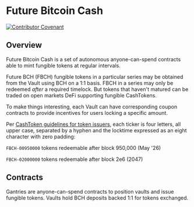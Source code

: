 # Future Bitcoin Cash

[![Contributor Covenant](https://img.shields.io/badge/Contributor%20Covenant-2.1-4baaaa.svg)](code_of_conduct.md)

## Overview

Future Bitcoin Cash is a set of autonomous anyone-can-spend contracts able to mint fungible tokens at regular intervals.

Future BCH (FBCH) fungible tokens in a particular series may be obtained from the Vault using BCH on a 1:1 basis. FBCH in a series may only be redeemed *after* a required timelock. But tokens that haven't matured can be traded on open markets DeFi supporting fungible CashTokens.

To make things interesting, each Vault can have corresponding coupon contracts to provide incentives for users locking a specific amount. 

Per [CashToken guidelines for token issuers](https://cashtokens.org/docs/bcmr/chip#guidelines-for-token-issuers), each ticker is four letters, all upper case, separated by a hyphen and the locktime expressed as an eight character with zero padding: 
  
  `FBCH-00950000` tokens redeemable after block  950,000 (May '26)

  `FBCH-02000000` tokens redeemable after block 2e6 (2047)


## Contracts

Gantries are anyone-can-spend contracts to position vaults and issue fungible tokens. Vaults hold BCH deposits backed 1:1 for tokens exchanged. 